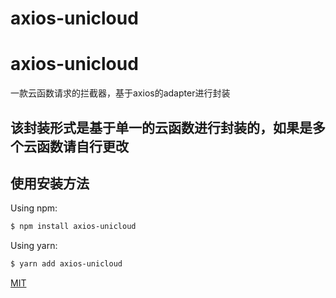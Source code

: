 # axios-unicloud
<h1> axios-unicloud </h1>
一款云函数请求的拦截器，基于axios的adapter进行封装

## 该封装形式是基于单一的云函数进行封装的，如果是多个云函数请自行更改

## 使用安装方法

Using npm:

```bash
$ npm install axios-unicloud
```

Using yarn:

```bash
$ yarn add axios-unicloud
```

[MIT](LICENSE)
